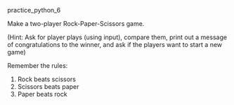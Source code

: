 practice_python_6

Make a two-player Rock-Paper-Scissors game. 

(Hint: Ask for player plays (using input), compare them, print out a message of congratulations to the winner, and ask if the players want to start a new game)

Remember the rules:

1. Rock beats scissors
2. Scissors beats paper
3. Paper beats rock
